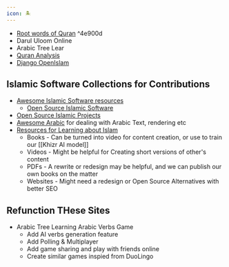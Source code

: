 ```yaml
---
icon: 🏝
---
```

- [Root words of Quran](https://www.rootwordsofquran.com/) ^4e900d
- Darul Uloom Online
- Arabic Tree Lear
- [Quran Analysis](https://www.qurananalysis.com/analysis/word-frequency.php?lang=EN)
- [Django OpenIslam](https://www.openislam.org/)


## Islamic Software Collections for Contributions
- [Awesome Islamic Software resources](https://github.com/AhmedKamal/awesome-Islam)
	- [Open Source Islamic Software](https://github.com/AhmedKamal/awesome-Islam/blob/master/islamic-software/README.md)
- [Open Source Islamic Projects](https://github.com/choubari/Awesome-Muslims)
- [Awesome Arabic](https://github.com/01walid/awesome-arabic) for dealing with Arabic Text, rendering etc
- [Resources for Learning about Islam](https://github.com/JobeEnterprise/awesome-islam)
	- Books - Can be turned into video for content creation, or use to train our [[Khizr AI model]]
	- Videos - Might be helpful for Creating short versions of other's content
	- PDFs - A rewrite or redesign may be helpful, and we can publish our own books on the matter
	- Websites - Might need a redesign or Open Source Alternatives with better SEO

## Refunction THese Sites

- Arabic Tree Learning Arabic Verbs Game
	- Add AI verbs generation feature
	- Add Polling & Multiplayer
	- Add game sharing and play with friends online
	- Create similar games inspied from DuoLingo
